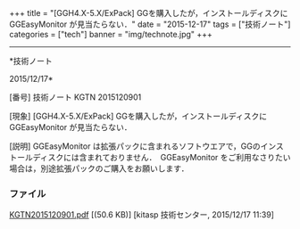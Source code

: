 ﻿+++
title = "[GGH4.X-5.X/ExPack] GGを購入したが，インストールディスクに GGEasyMonitor が見当たらない．"
date = "2015-12-17"
tags = ["技術ノート"]
categories = ["tech"]
banner = "img/technote.jpg"
+++

-----------------------------------------------------------------------------------------------------------------------------

*技術ノート

2015/12/17*


[番号]
技術ノート KGTN 2015120901

[現象]
[GGH4.X-5.X/ExPack] GGを購入したが，インストールディスクに
GGEasyMonitor が見当たらない．

[説明]
GGEasyMonitor
は拡張パックに含まれるソフトウエアで，GGのインストールディスクには含まれておりません．　GGEasyMonitor
をご利用なさりたい場合は，別途拡張パックのご購入をお願いします．


### ファイル

 
 


[KGTN2015120901.pdf](http://techreport.kitasp.net/attachments/download/2375/KGTN2015120901.pdf)
 [(50.6 KB)] [kitasp 技術センター, 2015/12/17
11:39]


 


 


